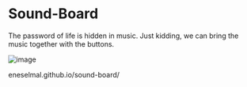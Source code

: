 # Sound-Board


The password of life is hidden in music. Just kidding, we can bring the music together with the buttons.

![image](https://user-images.githubusercontent.com/92387865/155811490-2ea9e74f-5103-454b-863d-f9597256b7fd.png)

eneselmal.github.io/sound-board/
